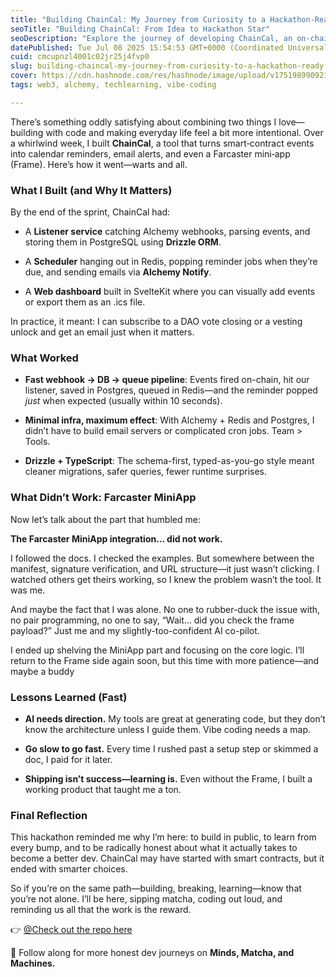```yaml
---
title: "Building ChainCal: My Journey from Curiosity to a Hackathon-Ready On‑Chain Calendar"
seoTitle: "Building ChainCal: From Idea to Hackathon Star"
seoDescription: "Explore the journey of developing ChainCal, an on-chain calendar tool for smart-contract events with insights on successes and learning experiences"
datePublished: Tue Jul 08 2025 15:54:53 GMT+0000 (Coordinated Universal Time)
cuid: cmcupnzl4001c02jr25j4fvp0
slug: building-chaincal-my-journey-from-curiosity-to-a-hackathon-ready-onchain-calendar
cover: https://cdn.hashnode.com/res/hashnode/image/upload/v1751989909210/34fe7ad1-c7e0-4c00-98fa-ff3209cc1490.png
tags: web3, alchemy, techlearning, vibe-coding

---
```


There’s something oddly satisfying about combining two things I love—building with code and making everyday life feel a bit more intentional. Over a whirlwind week, I built **ChainCal**, a tool that turns smart‑contract events into calendar reminders, email alerts, and even a Farcaster mini‑app (Frame). Here’s how it went—warts and all.

### **What I Built (and Why It Matters)**

By the end of the sprint, ChainCal had:

* A **Listener service** catching Alchemy webhooks, parsing events, and storing them in PostgreSQL using **Drizzle ORM**.
    
* A **Scheduler** hanging out in Redis, popping reminder jobs when they’re due, and sending emails via **Alchemy Notify**.
    
* A **Web dashboard** built in SvelteKit where you can visually add events or export them as an .ics file.
    

In practice, it meant: I can subscribe to a DAO vote closing or a vesting unlock and get an email just when it matters.

### **What Worked**

* **Fast webhook → DB → queue pipeline**: Events fired on-chain, hit our listener, saved in Postgres, queued in Redis—and the reminder popped *just* when expected (usually within 10 seconds).
    
* **Minimal infra, maximum effect**: With Alchemy + Redis and Postgres, I didn’t have to build email servers or complicated cron jobs. Team &gt; Tools.
    
* **Drizzle + TypeScript**: The schema-first, typed-as-you-go style meant cleaner migrations, safer queries, fewer runtime surprises.
    

### **What Didn’t Work: Farcaster MiniApp**

Now let’s talk about the part that humbled me:

**The Farcaster MiniApp integration… did not work.**

I followed the docs. I checked the examples. But somewhere between the manifest, signature verification, and URL structure—it just wasn’t clicking. I watched others get theirs working, so I knew the problem wasn’t the tool. It was me.

And maybe the fact that I was alone. No one to rubber-duck the issue with, no pair programming, no one to say, “Wait… did you check the frame payload?” Just me and my slightly-too-confident AI co-pilot.

I ended up shelving the MiniApp part and focusing on the core logic. I’ll return to the Frame side again soon, but this time with more patience—and maybe a buddy

### **Lessons Learned (Fast)**

* **AI needs direction.** My tools are great at generating code, but they don’t know the architecture unless I guide them. Vibe coding needs a map.
    
* **Go slow to go fast.** Every time I rushed past a setup step or skimmed a doc, I paid for it later.
    
* **Shipping isn’t success—learning is.** Even without the Frame, I built a working product that taught me a ton.
    

### **Final Reflection**

This hackathon reminded me why I’m here: to build in public, to learn from every bump, and to be radically honest about what it actually takes to become a better dev. ChainCal may have started with smart contracts, but it ended with smarter choices.

So if you’re on the same path—building, breaking, learning—know that you’re not alone. I’ll be here, sipping matcha, coding out loud, and reminding us all that the work is the reward.

👉 [@Check out the repo here](https://app.usemotion.com/web/pm/docs/0f6f5abf-789d-4d42-a773-0d26b7918057)

🧠 Follow along for more honest dev journeys on **Minds, Matcha, and Machines.**